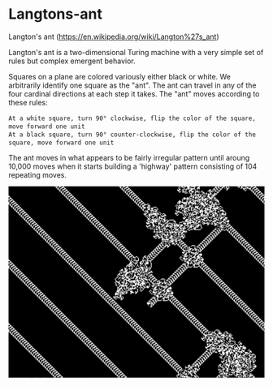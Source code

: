 # Langtons-ant
Langton's ant (https://en.wikipedia.org/wiki/Langton%27s_ant)

Langton's ant is a two-dimensional Turing machine with a very simple set of rules but complex emergent behavior.

Squares on a plane are colored variously either black or white. We arbitrarily identify one square as the "ant". The ant can travel in any of the four cardinal directions at each step it takes. The "ant" moves according to these rules:

    At a white square, turn 90° clockwise, flip the color of the square, move forward one unit
    At a black square, turn 90° counter-clockwise, flip the color of the square, move forward one unit

The ant moves in what appears to be fairly irregular pattern until aroung 10,000 moves when it starts building a 'highway' pattern consisting of 104 repeating moves.

![Langtons-Ant](/LangtonsAnt.PNG)
